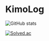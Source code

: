 # KimoLog
![GitHub stats](https://github-readme-stats.vercel.app/api?username=kimSummerrain&show_icons=true&theme=holi)


[![Solved.ac](http://mazassumnida.wtf/api/v2/generate_badge?boj=kdeun8485)](https://solved.ac/kdeun8485)


